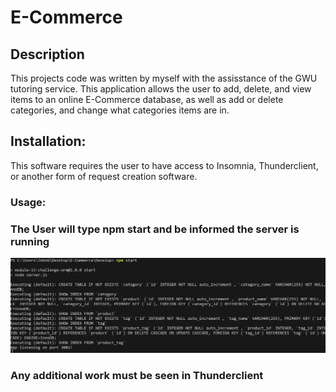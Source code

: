 # E-Commerce

## Description
This projects code was written by myself with the assisstance of the GWU tutoring service. This application allows the user to add, delete, and view items to an online E-Commerce database, as well as add or delete categories, and change what categories items are in. 

## Installation:
This software requires the user to have access to Insomnia, Thunderclient, or another form of request creation software.

### Usage:

### The User will type npm start and be informed the server is running
![](./Assets/rmeimg/ecom.png)
### Any additional work must be seen in Thunderclient 

